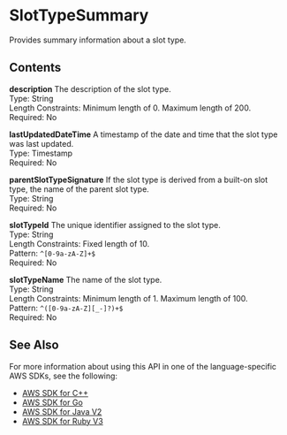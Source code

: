 # SlotTypeSummary<a name="API_SlotTypeSummary"></a>

Provides summary information about a slot type\.

## Contents<a name="API_SlotTypeSummary_Contents"></a>

 **description**   <a name="lexv2-Type-SlotTypeSummary-description"></a>
The description of the slot type\.  
Type: String  
Length Constraints: Minimum length of 0\. Maximum length of 200\.  
Required: No

 **lastUpdatedDateTime**   <a name="lexv2-Type-SlotTypeSummary-lastUpdatedDateTime"></a>
A timestamp of the date and time that the slot type was last updated\.  
Type: Timestamp  
Required: No

 **parentSlotTypeSignature**   <a name="lexv2-Type-SlotTypeSummary-parentSlotTypeSignature"></a>
If the slot type is derived from a built\-on slot type, the name of the parent slot type\.  
Type: String  
Required: No

 **slotTypeId**   <a name="lexv2-Type-SlotTypeSummary-slotTypeId"></a>
The unique identifier assigned to the slot type\.  
Type: String  
Length Constraints: Fixed length of 10\.  
Pattern: `^[0-9a-zA-Z]+$`   
Required: No

 **slotTypeName**   <a name="lexv2-Type-SlotTypeSummary-slotTypeName"></a>
The name of the slot type\.  
Type: String  
Length Constraints: Minimum length of 1\. Maximum length of 100\.  
Pattern: `^([0-9a-zA-Z][_-]?)+$`   
Required: No

## See Also<a name="API_SlotTypeSummary_SeeAlso"></a>

For more information about using this API in one of the language\-specific AWS SDKs, see the following:
+  [AWS SDK for C\+\+](https://docs.aws.amazon.com/goto/SdkForCpp/models.lex.v2-2020-08-07/SlotTypeSummary) 
+  [AWS SDK for Go](https://docs.aws.amazon.com/goto/SdkForGoV1/models.lex.v2-2020-08-07/SlotTypeSummary) 
+  [AWS SDK for Java V2](https://docs.aws.amazon.com/goto/SdkForJavaV2/models.lex.v2-2020-08-07/SlotTypeSummary) 
+  [AWS SDK for Ruby V3](https://docs.aws.amazon.com/goto/SdkForRubyV3/models.lex.v2-2020-08-07/SlotTypeSummary) 
